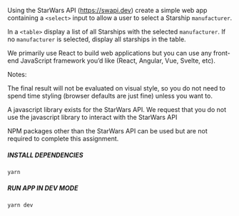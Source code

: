 Using the StarWars API (https://swapi.dev) create a simple web app containing a `<select>` input to allow a user to select a Starship `manufacturer`.

In a `<table>` display a list of all Starships with the selected `manufacturer`. If no `manufacturer` is selected, display all starships in the table.

We primarily use React to build web applications but you can use any front-end JavaScript framework you’d like (React, Angular, Vue, Svelte, etc).

Notes:

The final result will not be evaluated on visual style, so you do not need to spend time styling (browser defaults are just fine) unless you want to.

A javascript library exists for the StarWars API. We request that you do not use the javascript library to interact with the StarWars API

NPM packages other than the StarWars API can be used but are not required to complete this assignment.

##### INSTALL DEPENDENCIES

```
yarn
```

##### RUN APP IN DEV MODE

```
yarn dev
```
